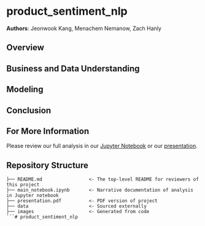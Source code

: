 # product_sentiment_nlp

**Authors**: Jeonwook Kang, Menachem Nemanow, Zach Hanly

## Overview


## Business and Data Understanding



## Modeling

## Conclusion

## For More Information

Please review our full analysis in our [Jupyter Notebook](./main_notebook.ipynb) or our [presentation](./presentation.pdf).

## Repository Structure

```
├── README.md                 <- The top-level README for reviewers of this project
├── main_notebook.ipynb       <- Narrative documentation of analysis in Jupyter notebook
├── presentation.pdf          <- PDF version of project 
├── data                      <- Sourced externally
├── images                    <- Generated from code
```# product_sentiment_nlp
